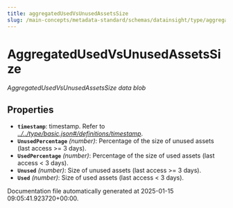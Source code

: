 ```yaml
---
title: aggregatedUsedVsUnusedAssetsSize
slug: /main-concepts/metadata-standard/schemas/datainsight/type/aggregatedusedvsunusedassetssize
---
```


# AggregatedUsedVsUnusedAssetsSize

*AggregatedUsedVsUnusedAssetsSize data blob*

## Properties

- **`timestamp`**: timestamp. Refer to *[../../type/basic.json#/definitions/timestamp](#/../type/basic.json#/definitions/timestamp)*.
- **`UnusedPercentage`** *(number)*: Percentage of the size of unused assets (last access >= 3 days).
- **`UsedPercentage`** *(number)*: Percentage of the size of used assets (last access < 3 days).
- **`Unused`** *(number)*: Size of unused assets (last access >= 3 days).
- **`Used`** *(number)*: Size of used assets (last access < 3 days).


Documentation file automatically generated at 2025-01-15 09:05:41.923720+00:00.
